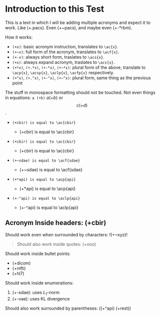 Introduction to this Test
=========================

This is a text in which I will be adding multiple acronyms and expect it to work. Like (+.pacs). Even (+~pacs), and maybe even (+-*rbm).

How it works:

- `(+x)`: basic acronym instruction, translates to `\ac{x}`.
- `(+~x)`: full form of the acronym, translates to `\acf{x}`.
- `(+-x)`: always short form, traslates to `\acs{x}`.
- `(+x)`: always expand acronym, traslates to `\acs{x}`.
- `(+*x)`, `(+.*x)`, `(+-*x)`, `(+~*x)`: plural form of the above, translate to `\acp{x}`, `\acsp{x}`, `\aclp{x}`, `\acfp{x}` respectively.
- `(+^x)`, `(+.^x)`, `(+-^x)`, `(+~^x)`: plural form, same thing as the previous point

The stuff in monospace formatting should not be touched. Not even things in equations: `a (+b)` $a (+b)$ or $$c (+d)$$.

- `(+cbir) is equal to \ac{cbir}`

   - (+cbir) is equal to \ac{cbir}

- `(+cbir) is equal to \ac{cbir}`

   - (+cbir) is equal to \ac{cbir}

- `(+~sdae) is equal to \acf{sdae}`

   - (+~sdae) is equal to \acf{sdae}

- `(+*api) is equal to \acp{api}`

   - (+*api) is equal to \acp{api}

- `(+-^api) is equal to \aclp{api}`

   - (+-^api) is equal to \aclp{api}

Acronym Inside headers: (+cbir)
-------------------------------

Should work even when surrounded by characters: !(+~xyz)!

> Should also work inside quotes: (+ooo)

Should work inside bullet points:

- (+dicom)
- (+nifti)
- (+hl7)

Should work inside enumerations:

1. (+-sdae): uses $L_1$-norm
2. (+-vae): uses KL divergence

Should also work surrounded by parentheses: ((+^api) (+rest))
